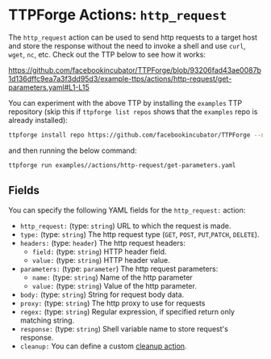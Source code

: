 # TTPForge Actions: `http_request`

The `http_request` action can be used to send http requests to a target host and
store the response without the need to invoke a shell and use `curl`, `wget`,
`nc`, etc. Check out the TTP below to see how it works:

https://github.com/facebookincubator/TTPForge/blob/93206fad43ae0087b1d136dffc9ea7a3f3dd95d3/example-ttps/actions/http-request/get-parameters.yaml#L1-L15

You can experiment with the above TTP by installing the `examples` TTP
repository (skip this if `ttpforge list repos` shows that the `examples` repo is
already installed):

```bash
ttpforge install repo https://github.com/facebookincubator/TTPForge --name examples
```

and then running the below command:

```bash
ttpforge run examples//actions/http-request/get-parameters.yaml
```

## Fields

You can specify the following YAML fields for the `http_request:` action:

- `http_request:` (type: `string`) URL to which the request is made.
- `type:` (type: `string`) The http request type (`GET`, `POST`, `PUT`,`PATCH`,
  `DELETE`).
- `headers:` (type: `header`) The http request headers:
  - `field:` (type: `string`) HTTP header field.
  - `value:` (type: `string`) HTTP header value.
- `parameters:` (type: `parameter`) The http request parameters:
  - `name:` (type: `string`) Name of the http parameter
  - `value:` (type: `string`) Value of the http parameter.
- `body:` (type: `string`) String for request body data.
- `proxy:` (type: `string`) The http proxy to use for requests
- `regex:` (type: `string`) Regular expression, if specified return only
  matching string.
- `response:` (type: `string`) Shell variable name to store request's response.
- `cleanup:` You can define a custom
  [cleanup action](https://github.com/facebookincubator/TTPForge/blob/main/docs/foundations/cleanup.md#cleanup-basics).
